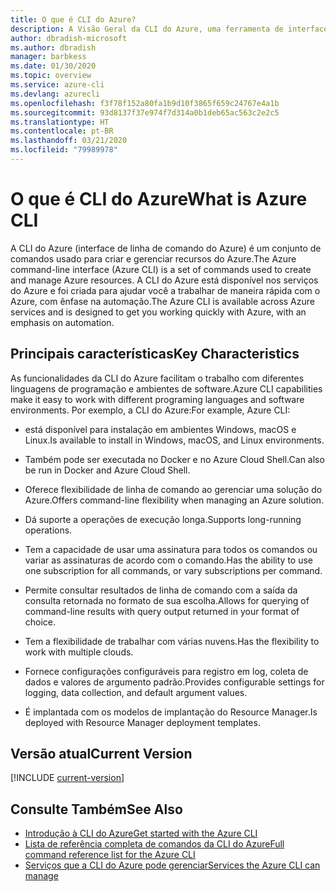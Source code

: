 ```yaml
---
title: O que é CLI do Azure?
description: A Visão Geral da CLI do Azure, uma ferramenta de interface de linha de comando projetada para criar e gerenciar recursos do Azure, agora está disponível em ambientes Windows, macOS e Linux.
author: dbradish-microsoft
ms.author: dbradish
manager: barbkess
ms.date: 01/30/2020
ms.topic: overview
ms.service: azure-cli
ms.devlang: azurecli
ms.openlocfilehash: f3f78f152a80fa1b9d10f3865f659c24767e4a1b
ms.sourcegitcommit: 93d8137f37e974f7d314a0b1deb65ac563c2e2c5
ms.translationtype: HT
ms.contentlocale: pt-BR
ms.lasthandoff: 03/21/2020
ms.locfileid: "79989978"
---
```

# <a name="what-is-azure-cli"></a><span data-ttu-id="61f97-103">O que é CLI do Azure</span><span class="sxs-lookup"><span data-stu-id="61f97-103">What is Azure CLI</span></span>

<span data-ttu-id="61f97-104">A CLI do Azure (interface de linha de comando do Azure) é um conjunto de comandos usado para criar e gerenciar recursos do Azure.</span><span class="sxs-lookup"><span data-stu-id="61f97-104">The Azure command-line interface (Azure CLI) is a set of commands used to create and manage Azure resources.</span></span>  <span data-ttu-id="61f97-105">A CLI do Azure está disponível nos serviços do Azure e foi criada para ajudar você a trabalhar de maneira rápida com o Azure, com ênfase na automação.</span><span class="sxs-lookup"><span data-stu-id="61f97-105">The Azure CLI is available across Azure services and is designed to get you working quickly with Azure, with an emphasis on automation.</span></span>

## <a name="key-characteristics"></a><span data-ttu-id="61f97-106">Principais características</span><span class="sxs-lookup"><span data-stu-id="61f97-106">Key Characteristics</span></span>

<span data-ttu-id="61f97-107">As funcionalidades da CLI do Azure facilitam o trabalho com diferentes linguagens de programação e ambientes de software.</span><span class="sxs-lookup"><span data-stu-id="61f97-107">Azure CLI capabilities make it easy to work with different programing languages and software environments.</span></span>  <span data-ttu-id="61f97-108">Por exemplo, a CLI do Azure:</span><span class="sxs-lookup"><span data-stu-id="61f97-108">For example, Azure CLI:</span></span>

- <span data-ttu-id="61f97-109">está disponível para instalação em ambientes Windows, macOS e Linux.</span><span class="sxs-lookup"><span data-stu-id="61f97-109">Is available to install in Windows, macOS, and Linux environments.</span></span>

- <span data-ttu-id="61f97-110">Também pode ser executada no Docker e no Azure Cloud Shell.</span><span class="sxs-lookup"><span data-stu-id="61f97-110">Can also be run in Docker and Azure Cloud Shell.</span></span>
- <span data-ttu-id="61f97-111">Oferece flexibilidade de linha de comando ao gerenciar uma solução do Azure.</span><span class="sxs-lookup"><span data-stu-id="61f97-111">Offers command-line flexibility when managing an Azure solution.</span></span>
- <span data-ttu-id="61f97-112">Dá suporte a operações de execução longa.</span><span class="sxs-lookup"><span data-stu-id="61f97-112">Supports long-running operations.</span></span>
- <span data-ttu-id="61f97-113">Tem a capacidade de usar uma assinatura para todos os comandos ou variar as assinaturas de acordo com o comando.</span><span class="sxs-lookup"><span data-stu-id="61f97-113">Has the ability to use one subscription for all commands, or vary subscriptions per command.</span></span>
- <span data-ttu-id="61f97-114">Permite consultar resultados de linha de comando com a saída da consulta retornada no formato de sua escolha.</span><span class="sxs-lookup"><span data-stu-id="61f97-114">Allows for querying of command-line results with query output returned in your format of choice.</span></span>
- <span data-ttu-id="61f97-115">Tem a flexibilidade de trabalhar com várias nuvens.</span><span class="sxs-lookup"><span data-stu-id="61f97-115">Has the flexibility to work with multiple clouds.</span></span>
- <span data-ttu-id="61f97-116">Fornece configurações configuráveis para registro em log, coleta de dados e valores de argumento padrão.</span><span class="sxs-lookup"><span data-stu-id="61f97-116">Provides configurable settings for logging, data collection, and default argument values.</span></span>
- <span data-ttu-id="61f97-117">É implantada com os modelos de implantação do Resource Manager.</span><span class="sxs-lookup"><span data-stu-id="61f97-117">Is deployed with Resource Manager deployment templates.</span></span>

## <a name="current-version"></a><span data-ttu-id="61f97-118">Versão atual</span><span class="sxs-lookup"><span data-stu-id="61f97-118">Current Version</span></span>

[!INCLUDE [current-version](includes/current-version.md)]

## <a name="see-also"></a><span data-ttu-id="61f97-119">Consulte Também</span><span class="sxs-lookup"><span data-stu-id="61f97-119">See Also</span></span>

- [<span data-ttu-id="61f97-120">Introdução à CLI do Azure</span><span class="sxs-lookup"><span data-stu-id="61f97-120">Get started with the Azure CLI</span></span>](get-started-with-azure-cli.md)
- [<span data-ttu-id="61f97-121">Lista de referência completa de comandos da CLI do Azure</span><span class="sxs-lookup"><span data-stu-id="61f97-121">Full command reference list for the Azure CLI</span></span>](/cli/azure/reference-index)
- [<span data-ttu-id="61f97-122">Serviços que a CLI do Azure pode gerenciar</span><span class="sxs-lookup"><span data-stu-id="61f97-122">Services the Azure CLI can manage</span></span>](azure-services-the-azure-cli-can-manage.md)

